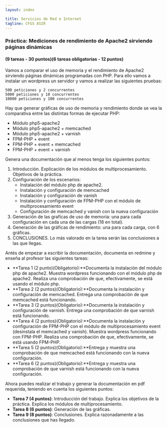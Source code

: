 ```yaml
---
layout: index

title: Servicios de Red e Internet
tagline: CFGS ASIR
---
```


### Práctica: Mediciones de rendimiento de Apache2 sirviendo páginas dinámicas

#### (9 tareas - 30 puntos)(6 tareas obligatorias - 12 puntos)

Vamos a comparar el uso de memoria y el rendimiento de Apache2 sirviendo páginas dinámicas programadas con PHP. Para ello vamos a instalar un wordpress un servidor y vamos a realizar las siguientes pruebas:

    500 peticiones y 2 concurrentes
    5000 peticiones y 10 concurrentes
    10000 peticiones y 100 concurrentes

Hay que generar gráficas de uso de memoria y rendimiento donde se vea la comparativa entre las distintas formas de ejecutar PHP:

* Módulo php5-apache2
* Módulo php5-apache2 + memcached
* Módulo php5-apache2 + varnish
* FPM-PHP + event
* FPM-PHP + event + memcached
* FPM-PHP + event + varnish

Genera una documentación que al menos tenga los siguientes puntos:

1. Introducción. Explicación de los módulos de multiprocesamiento. Objetivos de la práctica.
2. Configuración de los escenarios:
	* Instalación del módulo php de apache2.
	* Instalación y configuración de memcached
	* Instalación y configuración de vanish
	* Instalación y configuración de FPM-PHP con el módulo de multiprocesamiento event
	* Configuración de memcached y vanish con la nueva configuración
3. Generación de las grafícas de uso de memoria: una para cada configuración en cada una de las cargas (18 en total).
4. Generación de las gráficas de rendimiento: una para cada carga, con 6 gráficas.
5. CONCLUSIONES. Lo más valorado en la tarea serán las conclusiones a las que llegas.

<div class='ejercicios' markdown='1'>

Antés de empezar a escribir la documentación, documenta en redmine y enseña al profesor las siguientes tareas:

* **Tarea 1 (2 punto)(Obligatorio):**Documenta la instalación del módulo php de apache2. Muestra wordpress funcionando con el módulo php de apache2. Realiza una comprobación de que, efectivamente, se está usando el módulo php.
* **Tarea 2 (2 puntos)(Obligatorio):**Documenta la instalación y configuración de memcached. Entrega una comprobación de que memcached está funcionando.
* **Tarea 3 (2 puntos)(Obligatorio):**Documenta la instalación y configuración de varnish. Entrega una comprobación de que varnish está funcionando.
* **Tarea 4 (2 puntos)(Obligatorio):**Documenta la instalación y configuración de FPM-PHP con el módulo de multiprocesamiento event (desinstala el memcached y vanish). Muestra wordpress funcionando con FPM-PHP. Realiza una comprobación de que, efectivamente, se está usando FPM-PHP.
* **Tarea 5 (2 puntos)(Obligatorio):**Entrega y muestra una comprobación de que memcached está funcionando con la nueva configuración.
* **Tarea 6 (2 puntos)(Obligatorio):**Entrega y muestra una comprobación de que varnish está funcionando con la nueva configuración.

Ahora puedes realizar el trabajo y generar la documentación en pdf requerida, teniendo en cuenta los siguientes puntos:

* **Tarea 7 (4 puntos)**: Introducción del trabajo. Explica los objetivos de la práctica. Explica los módulos de multiprocesamiento.
* **Tarea 8 (6 puntos)**: Generación de las gráficas.
* **Tarea 9 (8 puntos)**: Conclusiones. Explica razonadamente a las conclusiones que has llegado.